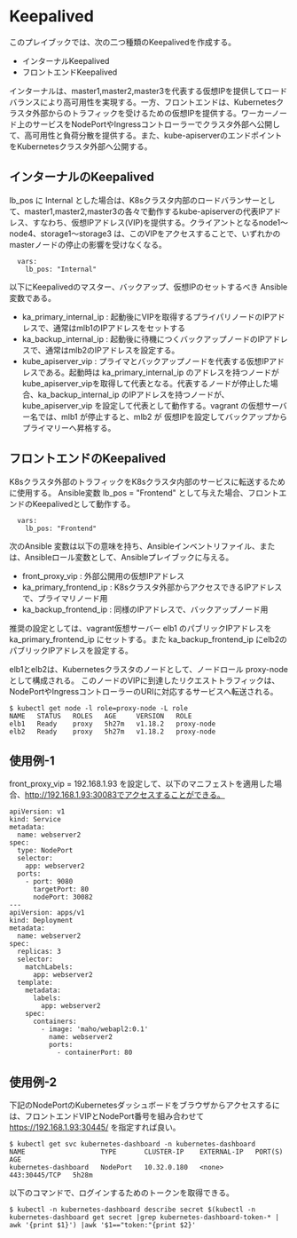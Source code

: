 # Keepalived

このプレイブックでは、次の二つ種類のKeepalivedを作成する。

* インターナルKeepalived
* フロントエンドKeepalived

インターナルは、master1,master2,master3を代表する仮想IPを提供してロードバランスにより高可用性を実現する。一方、フロントエンドは、Kubernetesクラスタ外部からのトラフィックを受けるための仮想IPを提供する。ワーカーノード上のサービスをNodePortやIngressコントローラーでクラスタ外部へ公開して、高可用性と負荷分散を提供する。また、kube-apiserverのエンドポイントをKubernetesクラスタ外部へ公開する。


## インターナルのKeepalived


lb_pos に Internal とした場合は、K8sクラスタ内部のロードバランサーとして、master1,master2,master3の各々で動作するkube-apiserverの代表IPアドレス、すなわち、仮想IPアドレス(VIP)を提供する。クライアントとなるnode1〜node4、storage1〜storage3 は、このVIPをアクセスすることで、いずれかのmasterノードの停止の影響を受けなくなる。

~~~
  vars:
    lb_pos: "Internal"
~~~

以下にKeepalivedのマスター、バックアップ、仮想IPのセットするべき Ansible 変数である。

* ka_primary_internal_ip : 起動後にVIPを取得するプライパリノードのIPアドレスで、通常はmlb1のIPアドレスをセットする
* ka_backup_internal_ip : 起動後に待機につくバックアップノードのIPアドレスで、通常はmlb2のIPアドレスを設定する。
* kube_apiserver_vip : プライマとバックアップノードを代表する仮想IPアドレスである。起動時は ka_primary_internal_ip のアドレスを持つノードがkube_apiserver_vipを取得して代表となる。代表するノードが停止した場合、ka_backup_internal_ip のIPアドレスを持つノードが、kube_apiserver_vip を設定して代表として動作する。vagrant の仮想サーバー名では、mlb1 が停止すると、mlb2 が 仮想IPを設定してバックアップからプライマリーへ昇格する。


## フロントエンドのKeepalived

K8sクラスタ外部のトラフィックをK8sクラスタ内部のサービスに転送するために使用する。 Ansible変数 lb_pos = "Frontend" として与えた場合、フロントエンドのKeepalivedとして動作する。

~~~
  vars:
    lb_pos: "Frontend"
~~~

次のAnsible 変数は以下の意味を持ち、Ansibleインベントリファイル、または、Ansibleロール変数として、Ansibleプレイブックに与える。

* front_proxy_vip : 外部公開用の仮想IPアドレス
* ka_primary_frontend_ip : K8sクラスタ外部からアクセスできるIPアドレスで、プライマリノード用
* ka_backup_frontend_ip : 同様のIPアドレスで、バックアップノード用

推奨の設定としては、vagrant仮想サーバー elb1 のパブリックIPアドレスを ka_primary_frontend_ip にセットする。また ka_backup_frontend_ip にelb2のパブリックIPアドレスを設定する。


elb1とelb2は、Kubernetesクラスタのノードとして、ノードロール proxy-node として構成される。 このノードのVIPに到達したリクエストトラフィックは、NodePortやIngressコントローラーのURIに対応するサービスへ転送される。

~~~
$ kubectl get node -l role=proxy-node -L role
NAME   STATUS   ROLES   AGE     VERSION   ROLE
elb1   Ready    proxy   5h27m   v1.18.2   proxy-node
elb2   Ready    proxy   5h27m   v1.18.2   proxy-node
~~~


## 使用例-1

front_proxy_vip = 192.168.1.93 を設定して、以下のマニフェストを適用した場合、http://192.168.1.93:30083でアクセスすることができる。

~~~
apiVersion: v1
kind: Service
metadata:
  name: webserver2
spec:
  type: NodePort
  selector:
    app: webserver2
  ports:
    - port: 9080
      targetPort: 80
      nodePort: 30082
---
apiVersion: apps/v1
kind: Deployment
metadata:
  name: webserver2
spec:
  replicas: 3
  selector:
    matchLabels:
      app: webserver2
  template:
    metadata:
      labels:
        app: webserver2
    spec:
      containers:
        - image: 'maho/webapl2:0.1'
          name: webserver2
          ports:
            - containerPort: 80
~~~


## 使用例-2

下記のNodePortのKubernetesダッシュボードをブラウザからアクセスするには、フロントエンドVIPとNodePort番号を組み合わせて https://192.168.1.93:30445/ を指定すれば良い。

~~~
$ kubectl get svc kubernetes-dashboard -n kubernetes-dashboard 
NAME                   TYPE       CLUSTER-IP    EXTERNAL-IP   PORT(S)         AGE
kubernetes-dashboard   NodePort   10.32.0.180   <none>        443:30445/TCP   5h28m
~~~

以下のコマンドで、ログインするためのトークンを取得できる。
~~~
$ kubectl -n kubernetes-dashboard describe secret $(kubectl -n kubernetes-dashboard get secret |grep kubernetes-dashboard-token-* | awk '{print $1}') |awk '$1=="token:"{print $2}'
~~~

